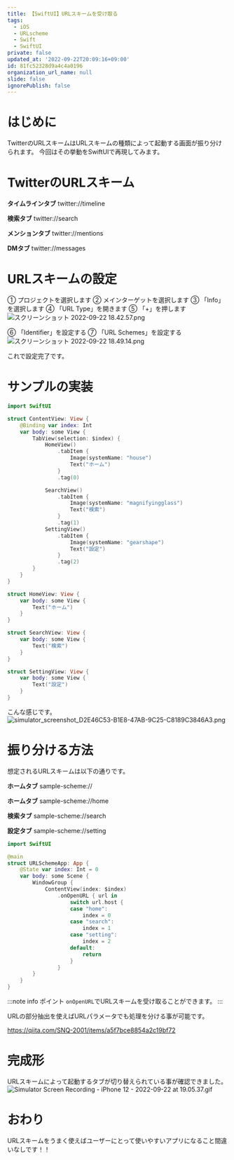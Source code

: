 ```yaml
---
title: 【SwiftUI】URLスキームを受け取る
tags:
  - iOS
  - URLscheme
  - Swift
  - SwiftUI
private: false
updated_at: '2022-09-22T20:09:16+09:00'
id: 81fc52328d9a4c4a0196
organization_url_name: null
slide: false
ignorePublish: false
---
```

# はじめに
TwitterのURLスキームはURLスキームの種類によって起動する画面が振り分けられます。
今回はその挙動をSwiftUIで再現してみます。

# TwitterのURLスキーム
**タイムラインタブ**
twitter://timeline

**検索タブ**
twitter://search

**メンションタブ**
twitter://mentions

**DMタブ**
twitter://messages

# URLスキームの設定
① プロジェクトを選択します
② メインターゲットを選択します
③ 「Info」を選択します
④ 「URL Type」を開きます
⑤ 「+」を押します
![スクリーンショット 2022-09-22 18.42.57.png](https://qiita-image-store.s3.ap-northeast-1.amazonaws.com/0/1745371/d13f68e5-95fa-f91d-304e-c84357d3471d.png)

⑥ 「Identifier」を設定する
⑦ 「URL Schemes」を設定する
![スクリーンショット 2022-09-22 18.49.14.png](https://qiita-image-store.s3.ap-northeast-1.amazonaws.com/0/1745371/4b94b210-a780-c025-ba3d-3abf75149b1f.png)

これで設定完了です。

# サンプルの実装
```swift
import SwiftUI

struct ContentView: View {
    @Binding var index: Int
    var body: some View {
        TabView(selection: $index) {
            HomeView()
                .tabItem {
                    Image(systemName: "house")
                    Text("ホーム")
                }
                .tag(0)

            SearchView()
                .tabItem {
                    Image(systemName: "magnifyingglass")
                    Text("検索")
                }
                .tag(1)
            SettingView()
                .tabItem {
                    Image(systemName: "gearshape")
                    Text("設定")
                }
                .tag(2)
        }
    }
}

struct HomeView: View {
    var body: some View {
        Text("ホーム")
    }
}

struct SearchView: View {
    var body: some View {
        Text("検索")
    }
}

struct SettingView: View {
    var body: some View {
        Text("設定")
    }
}
```
こんな感じです。
![simulator_screenshot_D2E46C53-B1E8-47AB-9C25-C8189C3846A3.png](https://qiita-image-store.s3.ap-northeast-1.amazonaws.com/0/1745371/cc638778-f3b9-5667-43e9-414ac809d6a6.png)

# 振り分ける方法
想定されるURLスキームは以下の通りです。

**ホームタブ**
sample-scheme://

**ホームタブ**
sample-scheme://home

**検索タブ**
sample-scheme://search

**設定タブ**
sample-scheme://setting

```swift
import SwiftUI

@main
struct URLSchemeApp: App {
    @State var index: Int = 0
    var body: some Scene {
        WindowGroup {
            ContentView(index: $index)
                .onOpenURL { url in
                    switch url.host {
                    case "home":
                        index = 0
                    case "search":
                        index = 1
                    case "setting":
                        index = 2
                    default:
                        return
                    }
                }
        }
    }
}
```

:::note info
ポイント
`onOpenURL`でURLスキームを受け取ることができます。
:::

URLの部分抽出を使えばURLパラメータでも処理を分ける事が可能です。

https://qiita.com/SNQ-2001/items/a5f7bce8854a2c19bf72

# 完成形
URLスキームによって起動するタブが切り替えられている事が確認できました。
![Simulator Screen Recording - iPhone 12 - 2022-09-22 at 19.05.37.gif](https://qiita-image-store.s3.ap-northeast-1.amazonaws.com/0/1745371/ed36427e-1277-87b7-5099-3f0fe28b634d.gif)

# おわり
URLスキームをうまく使えばユーザーにとって使いやすいアプリになること間違いなしです！！
